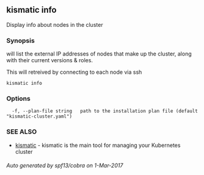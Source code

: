 ## kismatic info

Display info about nodes in the cluster

### Synopsis


will list the external IP addresses of nodes that make up the cluster, along with their current versions & roles.

This will retreived by connecting to each node via ssh

```
kismatic info
```

### Options

```
  -f, --plan-file string   path to the installation plan file (default "kismatic-cluster.yaml")
```

### SEE ALSO
* [kismatic](kismatic.md)	 - kismatic is the main tool for managing your Kubernetes cluster

###### Auto generated by spf13/cobra on 1-Mar-2017
